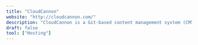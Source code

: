 ```yaml
---
title: "CloudCannon"
website: "http://cloudcannon.com/"
description: "CloudCannon is a Git-based content management system (CMS) for Jamstack-powered websites. "
draft: false
tool: ["Hosting"]
---
```

